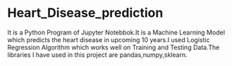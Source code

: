 # Heart_Disease_prediction
It is a Python Program of Jupyter Notebbok.It is a Machine Learning Model which predicts the heart disease in upcoming 10 years.I used Logistic Regression Algorithm which works well on Training and Testing Data.The libraries I have used in this project are pandas,numpy,sklearn.
